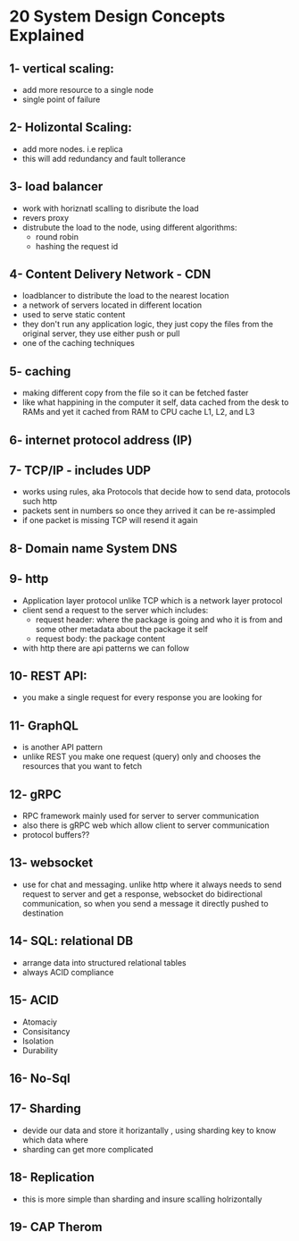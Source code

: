 # 20 System Design Concepts Explained

## 1- vertical scaling:
- add more resource to a single node
- single point of failure

## 2- Holizontal Scaling:
- add more nodes. i.e replica
- this will add redundancy and fault tollerance 

## 3- load balancer
- work with horiznatl scalling to disribute the load
- revers proxy
- distrubute the load to the node, using different algorithms:
    - round robin
    - hashing the request id

## 4- Content Delivery Network - CDN
- loadblancer to distribute the load to the nearest location
- a network of servers located in different location
- used to serve static content
- they don't run any application logic, they just copy the files from the original server, they use either push or pull
- one of the caching techniques

## 5- caching
- making different copy from the file so it can be fetched faster
- like what happining in the computer it self, data cached from the desk to RAMs and yet it cached from RAM to CPU cache L1, L2, and L3

## 6- internet protocol address (IP) 
## 7- TCP/IP - includes UDP
- works using rules, aka Protocols that decide how to send data, protocols such http
- packets sent in numbers so once they arrived it can be re-assimpled
- if one packet is missing TCP will resend it again

## 8- Domain name System DNS

## 9- http 
- Application layer protocol unlike TCP which is a network layer protocol
- client send a request to the server which includes:
    - request header: where the package is going and who it is from and some other metadata about the package it self
    - request body: the package content
- with http there are api patterns we can follow

## 10- REST API:
- you make a single request for every response you are looking for
## 11- GraphQL
- is another API pattern
- unlike REST you make one request (query) only and chooses the resources that you want to fetch

## 12- gRPC
- RPC framework mainly used for server to server communication
- also there is gRPC web which allow client to server communication
- protocol buffers??

## 13- websocket
- use for chat and messaging. unlike http where it always needs to send request to server and get a response, websocket do bidirectional communication, so when you send a message it directly pushed to destination

## 14- SQL: relational DB
- arrange data into structured relational tables
- always ACID compliance

## 15- ACID
- Atomaciy
- Consisitancy
- Isolation
- Durability

## 16- No-Sql

## 17- Sharding
- devide our data and store it horizantally , using sharding key to know which data where
- sharding can get more complicated

## 18- Replication
- this is more simple than sharding and insure scalling holrizontally

## 19- CAP Therom





